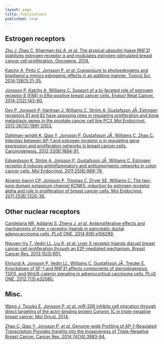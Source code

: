 ```yaml
---
layout: page
title: Publications
published: true
---
```


## Estrogen receptors
[Zhu J, Zhao C, Kharman-biz A, _et al_. The atypical ubiquitin ligase RNF31 stabilizes estrogen receptor α and modulates estrogen-stimulated breast cancer cell proliferation. Oncogene. 2014.](http://www.ncbi.nlm.nih.gov/pubmed/?term=24441041)

[Katchy A, Pinto C, Jonsson P, _et al_. Coexposure to phytoestrogens and bisphenol a mimics estrogenic effects in an additive manner. Toxicol Sci. 2014;138(1):21-35.](http://www.ncbi.nlm.nih.gov/pubmed/?term=24284790)

[Jonsson P, Katchy A, Williams C. Support of a bi-faceted role of estrogen receptor β (ERβ) in ERα-positive breast cancer cells. Endocr Relat Cancer. 2014;21(2):143-60.](http://www.ncbi.nlm.nih.gov/pubmed/?term=24192230)

[Dey P, Jonsson P, Hartman J, Williams C, Ström A, Gustafsson JÅ. Estrogen receptors β1 and β2 have opposing roles in regulating proliferation and bone metastasis genes in the prostate cancer cell line PC3. Mol Endocrinol. 2012;26(12):1991-2003.](http://www.ncbi.nlm.nih.gov/pubmed/?term=23028063)

[Dahlman-wright K, Qiao Y, Jonsson P, Gustafsson JÅ, Williams C, Zhao C. Interplay between AP-1 and estrogen receptor α in regulating gene expression and proliferation networks in breast cancer cells. Carcinogenesis. 2012;33(9):1684-91.](http://www.ncbi.nlm.nih.gov/pubmed/?term=22791811)

[Edvardsson K, Ström A, Jonsson P, Gustafsson JÅ, Williams C. Estrogen receptor β induces antiinflammatory and antitumorigenic networks in colon cancer cells. Mol Endocrinol. 2011;25(6):969-79.](http://www.ncbi.nlm.nih.gov/pubmed/?term=21493669)

[Alvarez-baron CP, Jonsson P, Thomas C, Dryer SE, Williams C. The two-pore domain potassium channel KCNK5: induction by estrogen receptor alpha and role in proliferation of breast cancer cells. Mol Endocrinol. 2011;25(8):1326-36.](http://www.ncbi.nlm.nih.gov/pubmed/?term=21680658)

## Other nuclear receptors
[Candelaria NR, Addanki S, Zheng J, _et al_. Antiproliferative effects and mechanisms of liver x receptor ligands in pancreatic ductal adenocarcinoma cells. PLoS ONE. 2014;9(9):e106289.](http://www.ncbi.nlm.nih.gov/pubmed/?term=25184494)

[Nguyen-Vu T, Vedin LL, Liu K, _et al_. Liver X receptor ligands disrupt breast cancer cell proliferation through an E2F-mediated mechanism. Breast Cancer Res. 2013;15(3):R51.](http://www.ncbi.nlm.nih.gov/pubmed/?term=23809258)

[Ehrlund A, Jonsson P, Vedin LL, Williams C, Gustafsson JÅ, Treuter E. Knockdown of SF-1 and RNF31 affects components of steroidogenesis, TGFβ, and Wnt/β-catenin signaling in adrenocortical carcinoma cells. PLoS ONE. 2012;7(3):e32080.](http://www.ncbi.nlm.nih.gov/pubmed/?term=22427816)

## Misc.
[Wang J, Tsouko E, Jonsson P, _et al_. miR-206 inhibits cell migration through direct targeting of the actin-binding protein Coronin 1C in triple-negative breast cancer. Mol Oncol. 2014.](http://www.ncbi.nlm.nih.gov/pubmed/?term=25074552)

[Zhao C, Qiao Y, Jonsson P, _et al_. Genome-wide Profiling of AP-1-Regulated Transcription Provides Insights into the Invasiveness of Triple-Negative Breast Cancer. Cancer Res. 2014;74(14):3983-94.](http://www.ncbi.nlm.nih.gov/pubmed/?term=24830720)
